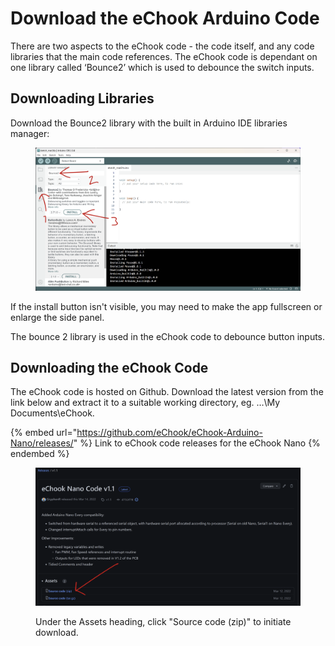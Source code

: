 # Download the eChook Arduino Code

There are two aspects to the eChook code - the code itself, and any code libraries that the main code references. The eChook code is dependant on one library called ‘Bounce2’ which is used to debounce the switch inputs.

## Downloading Libraries

Download the Bounce2 library with the built in Arduino IDE libraries manager:&#x20;

<figure><img src="../.gitbook/assets/image (4).png" alt=""><figcaption></figcaption></figure>

If the install button isn't visible, you may need to make the app fullscreen or enlarge the side panel.

The bounce 2 library is used in the eChook code to debounce button inputs.

## Downloading the eChook Code

The eChook code is hosted on Github. Download the latest version from the link below and extract it to a suitable working directory, eg. …\My Documents\eChook.

{% embed url="https://github.com/eChook/eChook-Arduino-Nano/releases/" %}
Link to eChook code releases for the eChook Nano
{% endembed %}

<figure><img src="../.gitbook/assets/image (10).png" alt=""><figcaption><p>Under the Assets heading, click "Source code (zip)" to initiate download.</p></figcaption></figure>

